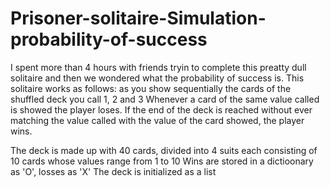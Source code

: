 # Prisoner-solitaire-Simulation-probability-of-success

 I spent more than 4 hours with friends tryin to complete this
 preatty dull solitaire and then we wondered what the 
 probability of success is.
 This solitaire works as follows: as you show sequentially the 
 cards of the shuffled deck you call 1, 2 and 3
 Whenever a card of the same value called is showed the
 player loses. If the end of the deck is reached without ever
 matching the value called with the value of the card showed,
 the player wins.

The deck is made up with 40 cards, divided into 4 suits each
 consisting of 10 cards whose values range from 1 to 10
 Wins are stored in a dictioonary as 'O', losses as 'X'
 The deck is initialized as a list

 
